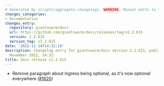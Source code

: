 ```yaml
---
# Generated by scripts/aggregate-changelogs. WARNING: Manual edits to this files will be overwritten.
changes_categories:
- Documentation
changes_entry:
  repository: giantswarm/docs
  url: https://github.com/giantswarm/docs/releases/tag/v2.2.615
  version: 2.2.615
  version_tag: v2.2.615
date: '2022-11-14T14:32:19'
description: Changelog entry for giantswarm/docs version 2.2.615, published on 14
  November 2022, 14:32.
title: docs release v2.2.615
---
```


- Remove paragraph about ingress being optional, as it's now optional everywhere ([#1620](https://github.com/giantswarm/docs/pull/1620))
